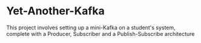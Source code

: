 # Yet-Another-Kafka
This project involves setting up a mini-Kafka on a student's system, complete with a Producer,
Subscriber and a Publish-Subscribe architecture
